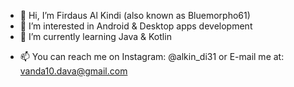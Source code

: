 - 👋 Hi, I’m Firdaus Al Kindi (also known as Bluemorpho61)
- 👀 I’m interested in Android & Desktop apps development
- 🌱 I’m currently learning Java & Kotlin
<!--- 💞️ I’m looking to collaborate on ... --->
- 📫 You can reach me on Instagram: @alkin_di31 or E-mail me at: vanda10.dava@gmail.com

<!---
Bluemorpho61/Bluemorpho61 is a ✨ special ✨ repository because its `README.md` (this file) appears on your GitHub profile.
You can click the Preview link to take a look at your changes.
--->
